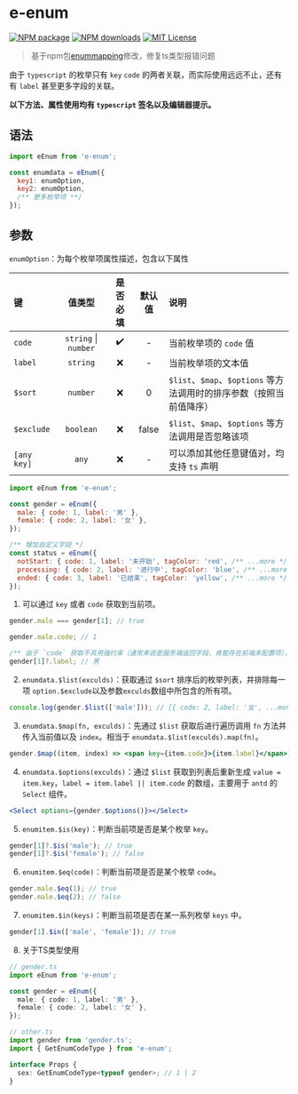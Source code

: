 # e-enum

[![NPM package][npm-version-image]][npm-url]
[![NPM downloads][npm-downloads-image]][npm-url]
[![MIT License][license-image]][license-url]

> 基于npm包[enummapping](https://www.npmjs.com/package/enummapping)修改，修复ts类型报错问题

由于 `typescript` 的枚举只有 `key` `code` 的两者关联，而实际使用远远不止，还有有 `label` 甚至更多字段的关联。

**以下方法、属性使用均有 `typescript` 签名以及编辑器提示。**

## 语法

``` javascript
import eEnum from 'e-enum';

const enumdata = eEnum({
  key1: enumOption,
  key2: enumOption,
  /** 更多枚举项 **/
});
```

## 参数

`enumOption`：为每个枚举项属性描述，包含以下属性

| 键 | 值类型 | 是否必填 | 默认值 | 说明 |
|:--|:--:|:--:|:--:|:--|
|`code`|`string` \| `number` |✔️|-|当前枚举项的 `code` 值
|`label`|`string`|❌|-|当前枚举项的文本值
|`$sort`|`number`|❌|0|`$list`、`$map`、`$options` 等方法调用时的排序参数（按照当前值降序）
|`$exclude`|`boolean`|❌|false|`$list`、`$map`、`$options` 等方法调用是否忽略该项
|`[any key]`|`any`|❌|-|可以添加其他任意键值对，均支持 `ts` 声明


``` javascript
import eEnum from 'e-enum';

const gender = eEnum({
  male: { code: 1, label: '男' },
  female: { code: 2, label: '女' },
});

/** 增加自定义字段 */
const status = eEnum({
  notStart: { code: 1, label: '未开始', tagColor: 'red', /** ...more */ },
  processing: { code: 2, label: '进行中', tagColor: 'blue', /** ...more */ },
  ended: { code: 3, label: '已结束', tagColor: 'yellow', /** ...more */ },
});
```

1. 可以通过 `key` 或者 `code` 获取到当前项。

``` javascript
gender.male === gender[1]; // true

gender.male.code; // 1

/** 由于 `code` 获取不具用强约束（通常来说是服务端返回字段，肯能存在前端未配置项），所以TS声明为 undefined | item，在严格模式下需要使用可选链 */
gender[1]?.label; // 男 
```

2. `enumdata.$list(exculds)`：获取通过 `$sort` 排序后的枚举列表，并排除每一项 `option.$exclude`以及参数`exculds`数组中所包含的所有项。

``` javascript
console.log(gender.$list(['male'])); // [{ code: 2, label: '女', ...more }]
```

3. `enumdata.$map(fn, exculds)`：先通过 `$list` 获取后进行遍历调用 `fn` 方法并传入当前值以及 `index`。相当于 `enumdata.$list(exculds).map(fn)`。

``` jsx
gender.$map((item, index) => <span key={item.code}>{item.label}</span>)
```

4. `enumdata.$options(exculds)`：通过 `$list` 获取到列表后重新生成 `value = item.key`，`label = item.label || item.code` 的数组，主要用于 `antd` 的 `Select` 组件。

``` jsx
<Select options={gender.$options()}></Select>
```

5. `enumitem.$is(key)`：判断当前项是否是某个枚举 `key`。

``` javascript
gender[1]?.$is('male'); // true
gender[1]?.$is('female'); // false
```

6. `enumitem.$eq(code)`：判断当前项是否是某个枚举 `code`。

``` javascript
gender.male.$eq(1); // true
gender.male.$eq(2); // false
```

7. `enumitem.$in(keys)`：判断当前项是否在某一系列枚举 `keys` 中。

``` javascript
gender[1].$in(['male', 'female']); // true
```

8. 关于TS类型使用

``` typescript
// gender.ts
import eEnum from 'e-enum';

const gender = eEnum({
  male: { code: 1, label: '男' },
  female: { code: 2, label: '女' },
});

// other.ts
import gender from 'gender.ts';
import { GetEnumCodeType } from 'e-enum';

interface Props {
  sex: GetEnumCodeType<typeof gender>; // 1 | 2
}
```

[npm-version-image]: https://img.shields.io/npm/v/e-enum.svg
[npm-downloads-image]: https://img.shields.io/npm/dm/e-enum.svg?style=flat
[npm-url]: https://www.npmjs.com/package/e-enum
[license-image]: https://img.shields.io/badge/license-MIT-blue.svg?style=flat
[license-url]: LICENSE